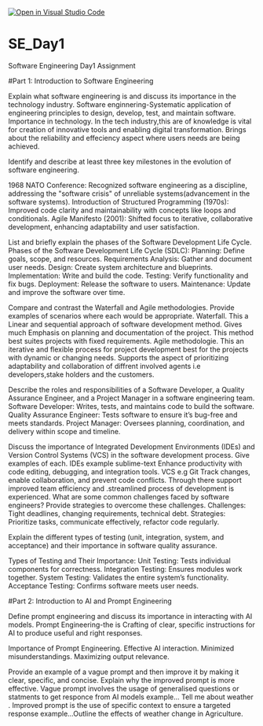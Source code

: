 [![Open in Visual Studio Code](https://classroom.github.com/assets/open-in-vscode-2e0aaae1b6195c2367325f4f02e2d04e9abb55f0b24a779b69b11b9e10269abc.svg)](https://classroom.github.com/online_ide?assignment_repo_id=18343424&assignment_repo_type=AssignmentRepo)
# SE_Day1
Software Engineering Day1 Assignment

#Part 1: Introduction to Software Engineering

Explain what software engineering is and discuss its importance in the technology industry.
Software enginnering-Systematic application of engineering principles to design, develop, test, and maintain software.
Importance in technology.
In the tech industry,this are of knowledge is vital for creation of innovative tools and enabling digital transformation.
Brings about the reliability and effeciency aspect where users needs are being achieved.

Identify and describe at least three key milestones in the evolution of software engineering.

1968 NATO Conference: Recognized software engineering as a discipline, addressing the "software crisis" of unreliable systems(advancement in the software systems). 
Introduction of Structured Programming (1970s): Improved code clarity and maintainability with concepts like loops and conditionals. 
Agile Manifesto (2001): Shifted focus to iterative, collaborative development, enhancing adaptability and user satisfaction.

List and briefly explain the phases of the Software Development Life Cycle.
Phases of the Software Development Life Cycle (SDLC): 
Planning: Define goals, scope, and resources. 
Requirements Analysis: Gather and document user needs. 
Design: Create system architecture and blueprints. 
Implementation: Write and build the code. 
Testing: Verify functionality and fix bugs. 
Deployment: Release the software to users. 
Maintenance: Update and improve the software over time.


Compare and contrast the Waterfall and Agile methodologies. Provide examples of scenarios where each would be appropriate.
Waterfall.
This a Linear and sequential approach of software development method.
Gives much Emphasis on planning and documentation of the project.
This method best suites projects with fixed requirements.
Agile methodologie.
This an iterative and flexible process for project development best for the projects with dynamic or changing needs.
Supports the aspect of prioritizing adaptability and collaboration of diffrent involved agents i.e developers,stake holders and the customers.

Describe the roles and responsibilities of a Software Developer, a Quality Assurance Engineer, and a Project Manager in a software engineering team.
Software Developer: Writes, tests, and maintains code to build the software. 
Quality Assurance Engineer: Tests software to ensure it’s bug-free and meets standards. 
Project Manager: Oversees planning, coordination, and delivery within scope and timeline.

Discuss the importance of Integrated Development Environments (IDEs) and Version Control Systems (VCS) in the software development process. Give examples of each.
IDEs example sublime-text Enhance productivity with code editing, debugging, and integration tools. 
VCS e.g Git Track changes, enable collaboration, and prevent code conflicts.
Through there support improved team efficiency and .streamlined process of development is experienced.
What are some common challenges faced by software engineers? Provide strategies to overcome these challenges.
Challenges: Tight deadlines, changing requirements, technical debt. 
Strategies: Prioritize tasks, communicate effectively, refactor code regularly.

Explain the different types of testing (unit, integration, system, and acceptance) and their importance in software quality assurance.

Types of Testing and Their Importance: 
Unit Testing: Tests individual components for correctness. 
Integration Testing: Ensures modules work together. 
System Testing: Validates the entire system’s functionality. 
Acceptance Testing: Confirms software meets user needs.


#Part 2: Introduction to AI and Prompt Engineering

Define prompt engineering and discuss its importance in interacting with AI models.
Prompt Engineering-the  is Crafting of clear, specific instructions for AI to produce useful  and right responses. 

 Importance of Prompt Engineering.
 Effective AI interaction.
 Minimized misunderstandings.
 Maximizing output relevance.

Provide an example of a vague prompt and then improve it by making it clear, specific, and concise. Explain why the improved prompt is more effective.
Vague prompt involves the usage of generalised questions or statments to get responce from AI models example... Tell me about weather .
Improved prompt is the use of specific context to ensure a targeted response example...Outline the effects of weather change in Agriculture.
